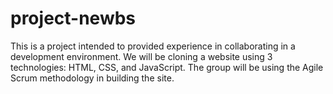 # project-newbs
This is a project intended to provided experience in collaborating in a development environment. We will be cloning a website using 3 technologies: HTML, CSS, and JavaScript. The group will be using the Agile Scrum methodology in building the site. 
